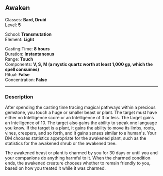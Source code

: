 ## Awaken

Classes: **Bard, Druid**  
Level: **5**  

School: **Transmutation**  
Element: **Light**  

Casting Time: **8 hours**  
Duration: **Instantaneous**  
Range: **Touch**  
Components: **V, S, M (a mystic quartz worth at least 1,000 gp, which the spell consumes)**  
Ritual: **False**  
Concentration: **False**  

------

### Description

After spending the casting time tracing magical pathways within a precious gemstone, you touch a huge or smaller beast or plant. The target must have either no Intelligence score or an Intelligence of 3 or less. The target gains an Intelligence of 10. The target also gains the ability to speak one language you know. If the target is a plant, it gains the ability to move its limbs, roots, vines, creepers, and so forth, and it gains senses similar to a human's. Your DM chooses statistics appropriate for the awakened plant, such as the statistics for the awakened shrub or the awakened tree.

The awakened beast or plant is charmed by you for 30 days or until you and your companions do anything harmful to it. When the charmed condition ends, the awakened creature chooses whether to remain friendly to you, based on how you treated it while it was charmed.